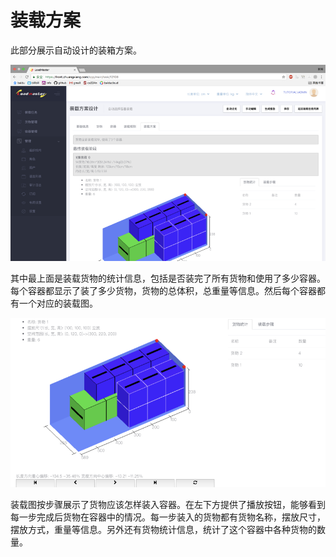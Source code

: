 # 装载方案

此部分展示自动设计的装箱方案。

![](/.gitbook/assets/4.23.png)

其中最上面是装载货物的统计信息，包括是否装完了所有货物和使用了多少容器。每个容器都显示了装了多少货物，货物的总体积，总重量等信息。然后每个容器都有一个对应的装载图。

![](/.gitbook/assets/4.24.png)

装载图按步骤展示了货物应该怎样装入容器。在左下方提供了播放按钮，能够看到每一步完成后货物在容器中的情况。每一步装入的货物都有货物名称，摆放尺寸，摆放方式，重量等信息。另外还有货物统计信息，统计了这个容器中各种货物的数量。

